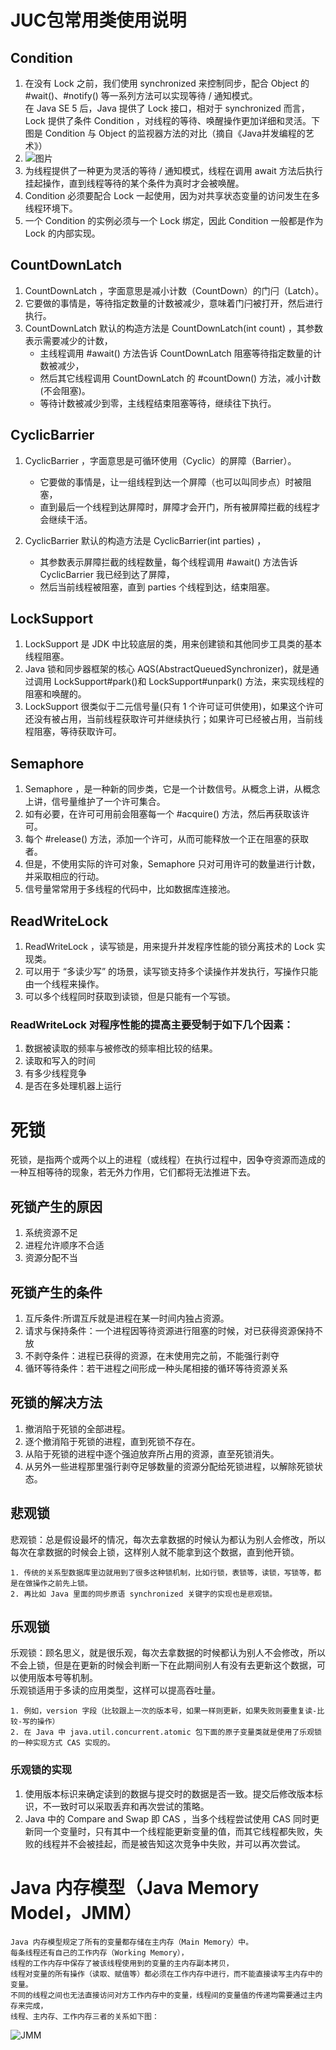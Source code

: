 # JUC包常用类使用说明
## Condition
1. 在没有 Lock 之前，我们使用 synchronized 来控制同步，配合 Object 的 #wait()、#notify() 等一系列方法可以实现等待 / 通知模式。  
   在 Java SE 5 后，Java 提供了 Lock 接口，相对于 synchronized 而言，Lock 提供了条件 Condition ，对线程的等待、唤醒操作更加详细和灵活。下图是 Condition 与 Object 的监视器方法的对比（摘自《Java并发编程的艺术》）
2. ![图片](http://static2.iocoder.cn/e7e7bb0837bbe68a4364366d4ec9c5db)
3. 为线程提供了一种更为灵活的等待 / 通知模式，线程在调用 await 方法后执行挂起操作，直到线程等待的某个条件为真时才会被唤醒。
4. Condition 必须要配合 Lock 一起使用，因为对共享状态变量的访问发生在多线程环境下。
5. 一个 Condition 的实例必须与一个 Lock 绑定，因此 Condition 一般都是作为 Lock 的内部实现。


## CountDownLatch
1. CountDownLatch ，字面意思是减小计数（CountDown）的门闩（Latch）。
2. 它要做的事情是，等待指定数量的计数被减少，意味着门闩被打开，然后进行执行。
3. CountDownLatch 默认的构造方法是 CountDownLatch(int count) ，其参数表示需要减少的计数，
   + 主线程调用 #await() 方法告诉 CountDownLatch 阻塞等待指定数量的计数被减少，
   + 然后其它线程调用 CountDownLatch 的 #countDown() 方法，减小计数(不会阻塞)。
   + 等待计数被减少到零，主线程结束阻塞等待，继续往下执行。
   

## CyclicBarrier
1. CyclicBarrier ，字面意思是可循环使用（Cyclic）的屏障（Barrier）。
   + 它要做的事情是，让一组线程到达一个屏障（也可以叫同步点）时被阻塞，
   + 直到最后一个线程到达屏障时，屏障才会开门，所有被屏障拦截的线程才会继续干活。

2. CyclicBarrier 默认的构造方法是 CyclicBarrier(int parties) ，
   + 其参数表示屏障拦截的线程数量，每个线程调用 #await() 方法告诉 CyclicBarrier 我已经到达了屏障，
   + 然后当前线程被阻塞，直到 parties 个线程到达，结束阻塞。


## LockSupport
1. LockSupport 是 JDK 中比较底层的类，用来创建锁和其他同步工具类的基本线程阻塞。
2. Java 锁和同步器框架的核心 AQS(AbstractQueuedSynchronizer)，就是通过调用 LockSupport#park()和 LockSupport#unpark() 方法，来实现线程的阻塞和唤醒的。
3. LockSupport 很类似于二元信号量(只有 1 个许可证可供使用)，如果这个许可还没有被占用，当前线程获取许可并继续执行；如果许可已经被占用，当前线程阻塞，等待获取许可。


## Semaphore
1. Semaphore ，是一种新的同步类，它是一个计数信号。从概念上讲，从概念上讲，信号量维护了一个许可集合。
2. 如有必要，在许可可用前会阻塞每一个 #acquire() 方法，然后再获取该许可。
3. 每个 #release() 方法，添加一个许可，从而可能释放一个正在阻塞的获取者。
4. 但是，不使用实际的许可对象，Semaphore 只对可用许可的数量进行计数，并采取相应的行动。
5. 信号量常常用于多线程的代码中，比如数据库连接池。


## ReadWriteLock 
1. ReadWriteLock ，读写锁是，用来提升并发程序性能的锁分离技术的 Lock 实现类。
2. 可以用于 “多读少写” 的场景，读写锁支持多个读操作并发执行，写操作只能由一个线程来操作。
3. 可以多个线程同时获取到读锁，但是只能有一个写锁。

### ReadWriteLock 对程序性能的提高主要受制于如下几个因素：
1. 数据被读取的频率与被修改的频率相比较的结果。
2. 读取和写入的时间
3. 有多少线程竞争
4. 是否在多处理机器上运行



# 死锁
死锁，是指两个或两个以上的进程（或线程）在执行过程中，因争夺资源而造成的一种互相等待的现象，若无外力作用，它们都将无法推进下去。

## 死锁产生的原因
1. 系统资源不足
2. 进程允许顺序不合适
3. 资源分配不当

## 死锁产生的条件
1. 互斥条件:所谓互斥就是进程在某一时间内独占资源。
2. 请求与保持条件：一个进程因等待资源进行阻塞的时候，对已获得资源保持不放
3. 不剥夺条件：进程已获得的资源，在末使用完之前，不能强行剥夺
4. 循环等待条件：若干进程之间形成一种头尾相接的循环等待资源关系


## 死锁的解决方法
1. 撤消陷于死锁的全部进程。
2. 逐个撤消陷于死锁的进程，直到死锁不存在。
3. 从陷于死锁的进程中逐个强迫放弃所占用的资源，直至死锁消失。
4. 从另外一些进程那里强行剥夺足够数量的资源分配给死锁进程，以解除死锁状态。

## 悲观锁
悲观锁：总是假设最坏的情况，每次去拿数据的时候认为都认为别人会修改，所以每次在拿数据的时候会上锁，这样别人就不能拿到这个数据，直到他开锁。
```
1. 传统的关系型数据库里边就用到了很多这种锁机制，比如行锁，表锁等，读锁，写锁等，都是在做操作之前先上锁。
2. 再比如 Java 里面的同步原语 synchronized 关键字的实现也是悲观锁。

```

## 乐观锁
乐观锁：顾名思义，就是很乐观，每次去拿数据的时候都认为别人不会修改，所以不会上锁，但是在更新的时候会判断一下在此期间别人有没有去更新这个数据，可以使用版本号等机制。  
乐观锁适用于多读的应用类型，这样可以提高吞吐量。

```
1. 例如，version 字段（比较跟上一次的版本号，如果一样则更新，如果失败则要重复读-比较-写的操作）
2. 在 Java 中 java.util.concurrent.atomic 包下面的原子变量类就是使用了乐观锁的一种实现方式 CAS 实现的。
```

### 乐观锁的实现
1. 使用版本标识来确定读到的数据与提交时的数据是否一致。提交后修改版本标识，不一致时可以采取丢弃和再次尝试的策略。
2. Java 中的 Compare and Swap 即 CAS ，当多个线程尝试使用 CAS 同时更新同一个变量时，只有其中一个线程能更新变量的值，而其它线程都失败，失败的线程并不会被挂起，而是被告知这次竞争中失败，并可以再次尝试。




# Java 内存模型（Java Memory Model，JMM）
```
Java 内存模型规定了所有的变量都存储在主内存（Main Memory）中。
每条线程还有自己的工作内存（Working Memory），
线程的工作内存中保存了被该线程使用到的变量的主内存副本拷贝，
线程对变量的所有操作（读取、赋值等）都必须在工作内存中进行，而不能直接读写主内存中的变量。
不同的线程之间也无法直接访问对方工作内存中的变量，线程间的变量值的传递均需要通过主内存来完成，
线程、主内存、工作内存三者的关系如下图：
```
![JMM](http://static2.iocoder.cn/images/JDK/2020_02_07/01.png)



